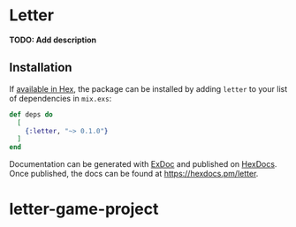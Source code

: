 # Letter

**TODO: Add description**

## Installation

If [available in Hex](https://hex.pm/docs/publish), the package can be installed
by adding `letter` to your list of dependencies in `mix.exs`:

```elixir
def deps do
  [
    {:letter, "~> 0.1.0"}
  ]
end
```

Documentation can be generated with [ExDoc](https://github.com/elixir-lang/ex_doc)
and published on [HexDocs](https://hexdocs.pm). Once published, the docs can
be found at <https://hexdocs.pm/letter>.

# letter-game-project
